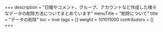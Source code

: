 +++
description = "日報やコメント、グループ、アカウントなど作成した様々なデータの削除方法についてまとめています"
menuTitle = "削除について"
title = "データの削除"
toc = true
tags = []
weight = 101011000
contributors = []
+++
